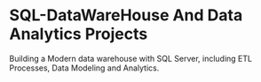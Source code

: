 #                     SQL-DataWareHouse And Data Analytics Projects
Building a Modern data warehouse with SQL Server, including ETL Processes, Data Modeling and Analytics.
